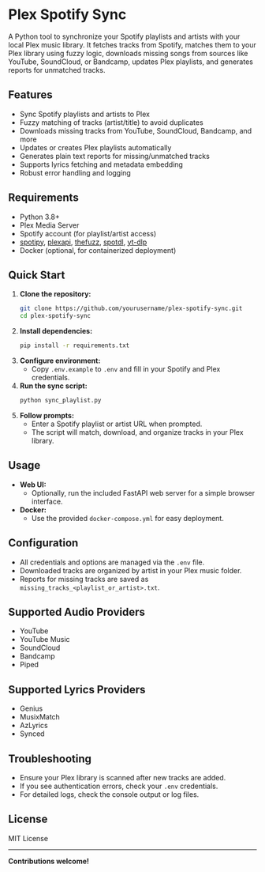 # Plex Spotify Sync

A Python tool to synchronize your Spotify playlists and artists with your local Plex music library. It fetches tracks from Spotify, matches them to your Plex library using fuzzy logic, downloads missing songs from sources like YouTube, SoundCloud, or Bandcamp, updates Plex playlists, and generates reports for unmatched tracks.

## Features
- Sync Spotify playlists and artists to Plex
- Fuzzy matching of tracks (artist/title) to avoid duplicates
- Downloads missing tracks from YouTube, SoundCloud, Bandcamp, and more
- Updates or creates Plex playlists automatically
- Generates plain text reports for missing/unmatched tracks
- Supports lyrics fetching and metadata embedding
- Robust error handling and logging

## Requirements
- Python 3.8+
- Plex Media Server
- Spotify account (for playlist/artist access)
- [spotipy](https://spotipy.readthedocs.io/), [plexapi](https://python-plexapi.readthedocs.io/), [thefuzz](https://github.com/seatgeek/thefuzz), [spotdl](https://github.com/spotDL/spotify-downloader), [yt-dlp](https://github.com/yt-dlp/yt-dlp)
- Docker (optional, for containerized deployment)

## Quick Start
1. **Clone the repository:**
   ```bash
   git clone https://github.com/yourusername/plex-spotify-sync.git
   cd plex-spotify-sync
   ```
2. **Install dependencies:**
   ```bash
   pip install -r requirements.txt
   ```
3. **Configure environment:**
   - Copy `.env.example` to `.env` and fill in your Spotify and Plex credentials.
4. **Run the sync script:**
   ```bash
   python sync_playlist.py
   ```
5. **Follow prompts:**
   - Enter a Spotify playlist or artist URL when prompted.
   - The script will match, download, and organize tracks in your Plex library.

## Usage
- **Web UI:**
  - Optionally, run the included FastAPI web server for a simple browser interface.
- **Docker:**
  - Use the provided `docker-compose.yml` for easy deployment.

## Configuration
- All credentials and options are managed via the `.env` file.
- Downloaded tracks are organized by artist in your Plex music folder.
- Reports for missing tracks are saved as `missing_tracks_<playlist_or_artist>.txt`.

## Supported Audio Providers
- YouTube
- YouTube Music
- SoundCloud
- Bandcamp
- Piped

## Supported Lyrics Providers
- Genius
- MusixMatch
- AzLyrics
- Synced

## Troubleshooting
- Ensure your Plex library is scanned after new tracks are added.
- If you see authentication errors, check your `.env` credentials.
- For detailed logs, check the console output or log files.

## License
MIT License

---

**Contributions welcome!**

